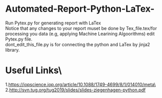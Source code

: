 # Automated-Report-Python-LaTex-
Run Pytex.py for generating report with LaTex\
Notice that any changes to your report muset be done by Tex_file.tex/for processing you data (e.g, applying Machine Learining Algoorithms) edit Pytex.py file.\
dont_edit_this_file.py is for connecting the python and LaTex by jinja2 library.

# Useful Links\
1.https://iopscience.iop.org/article/10.1088/1749-4699/8/1/014010/meta\
2.http://svn.tug.org/tug2019/slides/slides-ziegenhagen-python.pdf

